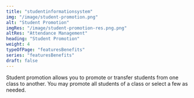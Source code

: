 ```yaml
---
title: "studentinformationsystem" 
img: "/image/student-promotion.png"
alt: "Student Promotion"
imgRes: "/image/student-promotion-res.png.png"
altRes: "Attendance Management"
heading: "Student Promotion"
weight: 4
typeOfPage: "featuresBenefits"
series: "featuresBenefits"
draft: false
---
```


Student promotion allows you to promote or transfer students from one class to another. You may promote all students of a class or select a few as needed.

